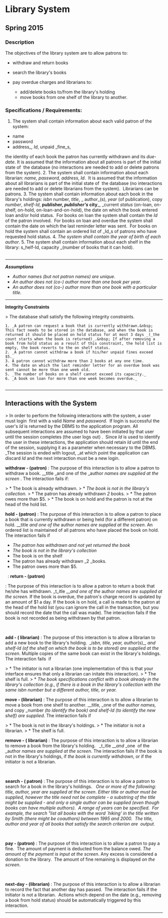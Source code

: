 # Library System

## Spring 2015

### Description

The objectives of the library system are to allow patrons to:

* withdraw and return books
* search the library's books
* pay overdue charges and librarians to:

    * add/delete books to/from the library's holding
    * move books from one shelf of the library to another.


### Specifications / Requirements:

1. The system shall contain information about each valid patron of the system: 
- name
- password
- address_, 
_Id_, 
unpaid _fine_s, 

the identity of each book the patron has currently withdrawn and its _due-date_. It is assumed that the information about all patrons is part of the initial state of&nbsp; the database (no interactions are needed to add or delete patrons from the system).
2. The system shall contain information about each librarian: _name, password, address_, _Id_.&nbsp; It is assumed that the information about all librarians is part of the initial state of&nbsp; the database (no interactions are needed to add or delete librarians from the system).&nbsp; Librarians can be patrons.
3. The system shall contain information about each book in the library's holdings: _isbn_ number, _title_,&nbsp;_ author_(s), _year_ (of publication), copy _number_, _shelf-Id_, __publisher, _publisher's_ city___, _current _status_ (on-loan, on-shelf, on-hold, on-loan-and-on-hold), the date on which the book entered loan and/or hold status.&nbsp; For books on loan the system shall contain the _Id_ of the patron involved.&nbsp; For books on loan and overdue the system shall contain the date on which the last reminder letter was sent.&nbsp; For books on hold the system shall contain an ordered list of _Id_s of patrons who have requested hold status.
4. _The system shall contain the year of birth of each author_.
5. The system shall contain information about each shelf in the library: s_helf-Id, capacity _(number of books that it can hold).

##

* * *

  
**_Assumptions_**

* _Author names (but not patron names) are unique_.
* _An author does not (co-) author more than one book per year_.
* _An author does not (co-) author more than one book with a particular title_.
* * *

  
**Integrity Constraints**

&gt; The database shall satisfy the following integrity constraints.

    1. _A patron can request a book that is currently withdrawn.&nbsp; This fact needs to be stored in the database, and when the book is returned it should be placed on hold status for at most 3 days _(_the count starts when the book is returned)_.&nbsp; If after removing a book from hold status as a result of this constraint, the hold list is empty, the book reverts to the on shelf status.
    2. _A patron cannot withdraw a book if his/her unpaid fines exceed $5._
    3. A patron cannot withdraw more than 2 books at any one time.
    4. The date on which the last reminder letter for an overdue book was sent cannot be more than one week old.
    5. _The number of books on a shelf cannot exceed its capacity._
    6. _A book on loan for more than one week becomes overdue._

##

* * *

##  Interactions with the System

&gt; In order to perform the following interactions with the system, a user&nbsp; must login&nbsp; first with a valid _Name_ and _password_.&nbsp; If login is successful the user's _Id_ is returned by the DBMS to the application program. All subsequent interactions are assumed to have been initiated by that user until the session completes (the user logs out) .&nbsp; Since _Id_ is used to identify the user in these interactions, the application should retain _Id_ until the end of the session, supplying it as a parameter when necessary to the DBMS.&nbsp; _The session is ended with logout, _at which point the application can discard _Id_ and the next interaction must be a new login.

**withdraw - (patron)**
:  The purpose of this interaction is to allow a patron to withdraw a book. __title _and one of the _author _names are supplied at the screen_ . The interaction fails if:

&gt; * The book is already withdrawn.
&gt; * _The book is not in the library's collection._
&gt; * The patron has already withdrawn _2_ books.
&gt; * The patron owes more than $5.
&gt; * The book is on hold and the patron is not at the head of the hold list.

**hold - (patron)**
:  The purpose of this interaction is to allow a patron to place a book that is currently withdrawn or being held (for a different patron) on hold. __title _and one of the_ author _names are supplied at the screen_. An ordered list is maintained of all patrons who have placed the book on hold. The interaction fails if

* _The patron has withdrawn and not yet returned the book_
* _The book is not in the library's collection_
* The book is on the shelf
* The patron has already withdrawn _2 _books.
* The patron owes more than $5.
  
&nbsp; :  **return - (patron)**

:  The purpose of this interaction is to allow a patron to return a book that he/she has withdrawn. _t_itle ___and_ _one of the_ author _names are supplied at the screen._ If the book is overdue, the patron's charge record is updated by an amount of $1 a day. If the book is on hold, a call is made to the patron at the head of the hold list (you can ignore the call in the transaction, but you should record the date that the call was made). The interaction fails if the book is not recorded as being withdrawn by that patron.

  
&nbsp;

**add - ( librarian)**
:  The purpose of this interaction is to allow a librarian to add a new book to the library's holding.&nbsp; __isbn, title, year, author_(s)_, _and _shelf-Id_ (of the shelf on which the book is to be stored) are supplied at the screen_. Multiple copies of the same book can exist in the library's holdings. The interaction fails&nbsp; if

&gt; * The initiator is not a librarian (one implementation of this is that your interface ensures that only a librarian can initate this interaction).
&gt; * The shelf is full.
&gt; * _The book specifications conflict with a book already in the library's collection (e.g., if there is a book in the library's collection with the same isbn number but a different author, title, or year._

**move - (librarian)**
:  The purpose of this interaction is to allow a librarian to move a book from one shelf to another. __title, _one of the _author _names_,_ and copy _number _(to identify the book) and _shelf-Id_ (to identify the new shelf) are supplied_. The interaction fails if

&gt; * The book is not in the library's holdings.
&gt; * The initiator is not a librarian.
&gt; * The shelf is full.

**remove - ( librarian)**
:  The purpose of this interaction is to allow a librarian to remove a book from the library's holding.&nbsp;&nbsp; _t_itle ___and_ _one&nbsp; of the _author _names_ _are supplied at the screen_. The interaction fails if the book is not in the library's holdings, if _the book is currently withdrawn_, or if the initiator is not a librarian.

  
&nbsp;

**search - ( patron)**
:  The purpose of this interaction is to allow a patron to search for a book in the library's holdings.&nbsp;&nbsp; _One or more of the following: _title, author, year_ are supplied at the screen_. _Either title or author must be supplied, however the title need not be complete - a substring of the title might be supplied - and only a single author can be supplied (even though books can have multiple authors).&nbsp; A range of years can be specified.&nbsp; For example, the search "list all books with the word `hiking' in the title written by Smith (there might be coauthors) between 1995 and 2000.&nbsp; The title, author and year of all books that satisfy the search criterion are&nbsp; output._

  
&nbsp;

**pay - (patron)**
:  The purpose of this interaction is to allow a patron to pay a fine.&nbsp; The amount of payment is deducted from the balance owed. _The&nbsp; amount of the payment is input at the screen_. Any excess is considered a donation to the library.&nbsp; The amount of fine remaining is displayed _on the screen_.

  
&nbsp;

**next-day - (librarian)**
:  The purpose of this interaction is to allow a librarian to record the fact that another day has passed.&nbsp; The interaction fails if the initiator is not a librarian.&nbsp; Actions which depend on the date (e.g., removing a book from hold status) should be automatically triggered by this interaction.

* * *

  
&nbsp;  